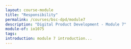 ```yaml
---
layout: course-module
title: "Responsibility"
permalink: /courses/bsc-dpd/module7
description: "Digital Product Development - Module 7"
module-of: io1075
tags:
introduction: module 7 introduction...
---
```


